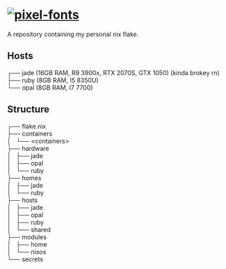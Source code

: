 <h1 align="left"><a href="https://fontmeme.com/pixel-fonts/"><img src="https://fontmeme.com/permalink/240129/1add7ef2bcaa28a4305401d08446746c.png" alt="pixel-fonts" border="0"></a></h1>

<p align="left">A repository containing my personal nix flake.</p>

## Hosts
┌── jade (16GB RAM, R9 3900x, RTX 2070S, GTX 1050) (kinda brokey rn)<br>
├── ruby (8GB RAM, I5 8350U)<br>
└── opal (8GB RAM, I7 7700)<br>
## Structure
┌── flake.nix<br>
├── containers<br>
│   └── \<containers><br>
├── hardware<br>
│   ├── jade<br>
│   ├── opal<br>
│   └── ruby<br>
├── homes<br>
│   ├── jade<br>
│   └── ruby<br>
├── hosts<br>
│   ├── jade<br>
│   ├── opal<br>
│   ├── ruby<br>
│   └── shared<br>
├── modules<br>
│   ├── home<br>
│   └── nixos<br>
└── secrets<br>
